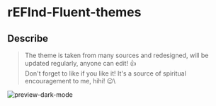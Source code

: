 
# rEFInd-Fluent-themes
## Describe
> The theme is taken from many sources and redesigned, will be updated regularly, anyone can edit! 👍\
> Don't forget to like if you like it! It's a source of spiritual encouragement to me, hihi! 😉\

![preview-dark-mode](https://github.com/user-attachments/assets/231ba168-2d2e-4c85-83db-675d1c4c9141)
